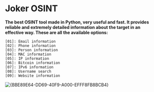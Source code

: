# Joker OSINT

**The best OSINT tool made in Python, very useful and fast. It provides reliable and extremely detailed information about the target in an effective way. These are all the available options:**

```
[01]: Email information
[02]: Phone information
[03]: Person information
[04]: MAC information
[05]: IP information
[06]: Bitcoin information
[07]: IPv6 information
[08]: Username search
[09]: Website information
```

![{BBE89E64-DD69-40F9-A000-EFFF8FB8BCB4}](https://github.com/user-attachments/assets/cabdc78d-f5cb-4d46-a0dc-eafd05336b54)
